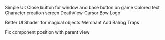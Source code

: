 Simple UI: Close button for window and base button on game
Colored text
Character creation screen
DeathView
Cursor
Bow
Logo

Better UI
Shader for magical objects
Merchant
Add Balrog
Traps  

Fix component position with parent view